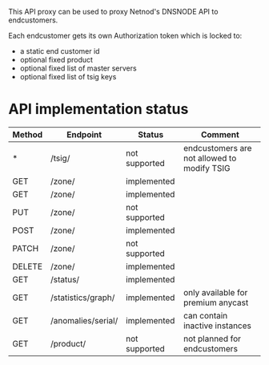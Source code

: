 This API proxy can be used to proxy Netnod's DNSNODE API to endcustomers. 

Each endcustomer gets its own Authorization token which is locked to:
 - a static end customer id
 - optional fixed product
 - optional fixed list of master servers
 - optional fixed list of tsig keys 

# API implementation status

| Method | Endpoint                | Status        | Comment                                     |
|--------|-------------------------|---------------|---------------------------------------------|
| *      | /tsig/                  | not supported | endcustomers are not allowed to modify TSIG |
| GET    | /zone/                  | implemented   |                                             |
| GET    | /zone/<zone-name>       | implemented   |                                             |
| PUT    | /zone/<zone-name>       | not supported |                                             |
| POST   | /zone/<zone-name>       | implemented   |                                             |
| PATCH  | /zone/<zone-name>       | not supported |                                             |
| DELETE | /zone/<zone-name>       | implemented   |                                             |
| GET    | /status/<zone-name>     | implemented   |                                             |
| GET    | /statistics/graph/<zone-name> | implemented |   only available for premium anycast    |
| GET    | /anomalies/serial/<zone-name>  | implemented   |  can contain inactive instances      |
| GET    | /product/               | not supported |  not planned for endcustomers               |

